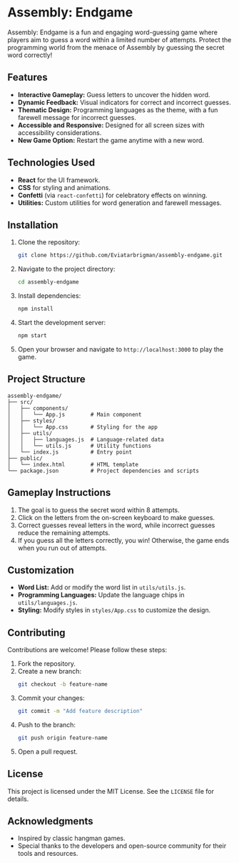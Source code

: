 # Assembly: Endgame

Assembly: Endgame is a fun and engaging word-guessing game where players aim to guess a word within a limited number of attempts. Protect the programming world from the menace of Assembly by guessing the secret word correctly!

## Features

- **Interactive Gameplay:** Guess letters to uncover the hidden word.
- **Dynamic Feedback:** Visual indicators for correct and incorrect guesses.
- **Thematic Design:** Programming languages as the theme, with a fun farewell message for incorrect guesses.
- **Accessible and Responsive:** Designed for all screen sizes with accessibility considerations.
- **New Game Option:** Restart the game anytime with a new word.

## Technologies Used

- **React** for the UI framework.
- **CSS** for styling and animations.
- **Confetti** (via `react-confetti`) for celebratory effects on winning.
- **Utilities:** Custom utilities for word generation and farewell messages.

## Installation

1. Clone the repository:
   ```bash
   git clone https://github.com/Eviatarbrigman/assembly-endgame.git
   ```
2. Navigate to the project directory:
   ```bash
   cd assembly-endgame
   ```
3. Install dependencies:
   ```bash
   npm install
   ```
4. Start the development server:
   ```bash
   npm start
   ```
5. Open your browser and navigate to `http://localhost:3000` to play the game.

## Project Structure

```
assembly-endgame/
├── src/
│   ├── components/
│   │   └── App.js        # Main component
│   ├── styles/
│   │   └── App.css       # Styling for the app
│   ├── utils/
│   │   ├── languages.js  # Language-related data
│   │   └── utils.js      # Utility functions
│   └── index.js          # Entry point
├── public/
│   └── index.html        # HTML template
└── package.json          # Project dependencies and scripts
```

## Gameplay Instructions

1. The goal is to guess the secret word within 8 attempts.
2. Click on the letters from the on-screen keyboard to make guesses.
3. Correct guesses reveal letters in the word, while incorrect guesses reduce the remaining attempts.
4. If you guess all the letters correctly, you win! Otherwise, the game ends when you run out of attempts.

## Customization

- **Word List:** Add or modify the word list in `utils/utils.js`.
- **Programming Languages:** Update the language chips in `utils/languages.js`.
- **Styling:** Modify styles in `styles/App.css` to customize the design.

## Contributing

Contributions are welcome! Please follow these steps:

1. Fork the repository.
2. Create a new branch:
   ```bash
   git checkout -b feature-name
   ```
3. Commit your changes:
   ```bash
   git commit -m "Add feature description"
   ```
4. Push to the branch:
   ```bash
   git push origin feature-name
   ```
5. Open a pull request.

## License

This project is licensed under the MIT License. See the `LICENSE` file for details.

## Acknowledgments

- Inspired by classic hangman games.
- Special thanks to the developers and open-source community for their tools and resources.

